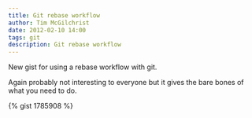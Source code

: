 ```yaml
---
title: Git rebase workflow
author: Tim McGilchrist
date: 2012-02-10 14:00
tags: git
description: Git rebase workflow
---
```


New gist for using a rebase workflow with git.

Again probably not interesting to everyone but it gives the bare bones of what
you need to do.

{% gist 1785908 %}
